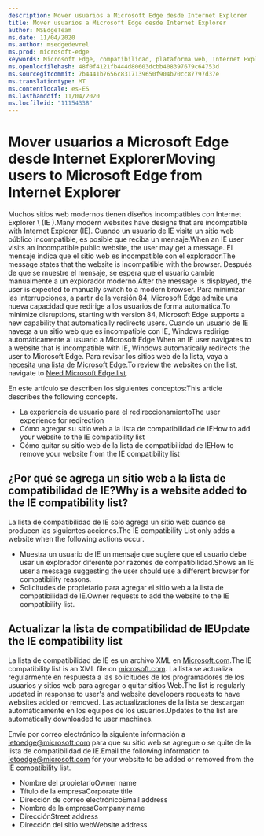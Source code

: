 ```yaml
---
description: Mover usuarios a Microsoft Edge desde Internet Explorer
title: Mover usuarios a Microsoft Edge desde Internet Explorer
author: MSEdgeTeam
ms.date: 11/04/2020
ms.author: msedgedevrel
ms.prod: microsoft-edge
keywords: Microsoft Edge, compatibilidad, plataforma web, Internet Explorer
ms.openlocfilehash: 48f0f4121fb444d80603dcbb408397679c64753d
ms.sourcegitcommit: 7b4441b7656c8317139650f904b70cc87797d37e
ms.translationtype: MT
ms.contentlocale: es-ES
ms.lasthandoff: 11/04/2020
ms.locfileid: "11154338"
---
```

# <span data-ttu-id="586cf-104">Mover usuarios a Microsoft Edge desde Internet Explorer</span><span class="sxs-lookup"><span data-stu-id="586cf-104">Moving users to Microsoft Edge from Internet Explorer</span></span> 

<span data-ttu-id="586cf-105">Muchos sitios web modernos tienen diseños incompatibles con Internet Explorer \ (IE \).</span><span class="sxs-lookup"><span data-stu-id="586cf-105">Many modern websites have designs that are incompatible with Internet Explorer \(IE\).</span></span>  <span data-ttu-id="586cf-106">Cuando un usuario de IE visita un sitio web público incompatible, es posible que reciba un mensaje.</span><span class="sxs-lookup"><span data-stu-id="586cf-106">When an IE user visits an incompatible public website, the user may get a message.</span></span>  <span data-ttu-id="586cf-107">El mensaje indica que el sitio web es incompatible con el explorador.</span><span class="sxs-lookup"><span data-stu-id="586cf-107">The message states that the website is incompatible with the browser.</span></span>  <span data-ttu-id="586cf-108">Después de que se muestre el mensaje, se espera que el usuario cambie manualmente a un explorador moderno.</span><span class="sxs-lookup"><span data-stu-id="586cf-108">After the message is displayed, the user is expected to manually switch to a modern browser.</span></span>  <span data-ttu-id="586cf-109">Para minimizar las interrupciones, a partir de la versión 84, Microsoft Edge admite una nueva capacidad que redirige a los usuarios de forma automática.</span><span class="sxs-lookup"><span data-stu-id="586cf-109">To minimize disruptions, starting with version 84, Microsoft Edge supports a new capability that automatically redirects users.</span></span>  <span data-ttu-id="586cf-110">Cuando un usuario de IE navega a un sitio web que es incompatible con IE, Windows redirige automáticamente al usuario a Microsoft Edge.</span><span class="sxs-lookup"><span data-stu-id="586cf-110">When an IE user navigates to a website that is incompatible with IE, Windows automatically redirects the user to Microsoft Edge.</span></span>  <span data-ttu-id="586cf-111">Para revisar los sitios web de la lista, vaya a [necesita una lista de Microsoft Edge][MicrosoftEdgeNeededgeV1].</span><span class="sxs-lookup"><span data-stu-id="586cf-111">To review the websites on the list, navigate to [Need Microsoft Edge list][MicrosoftEdgeNeededgeV1].</span></span>

<span data-ttu-id="586cf-112">En este artículo se describen los siguientes conceptos:</span><span class="sxs-lookup"><span data-stu-id="586cf-112">This article describes the following concepts.</span></span>  

*   <span data-ttu-id="586cf-113">La experiencia de usuario para el redireccionamiento</span><span class="sxs-lookup"><span data-stu-id="586cf-113">The user experience for redirection</span></span>  
*   <span data-ttu-id="586cf-114">Cómo agregar su sitio web a la lista de compatibilidad de IE</span><span class="sxs-lookup"><span data-stu-id="586cf-114">How to add your website to the IE compatibility list</span></span>  
*   <span data-ttu-id="586cf-115">Cómo quitar su sitio web de la lista de compatibilidad de IE</span><span class="sxs-lookup"><span data-stu-id="586cf-115">How to remove your website from the IE compatibility list</span></span>  
    
## <span data-ttu-id="586cf-116">¿Por qué se agrega un sitio web a la lista de compatibilidad de IE?</span><span class="sxs-lookup"><span data-stu-id="586cf-116">Why is a website added to the IE compatibility list?</span></span>  

<span data-ttu-id="586cf-117">La lista de compatibilidad de IE solo agrega un sitio web cuando se producen las siguientes acciones.</span><span class="sxs-lookup"><span data-stu-id="586cf-117">The IE compatibility List only adds a website when the following actions occur.</span></span>  

*   <span data-ttu-id="586cf-118">Muestra un usuario de IE un mensaje que sugiere que el usuario debe usar un explorador diferente por razones de compatibilidad.</span><span class="sxs-lookup"><span data-stu-id="586cf-118">Shows an IE user a message suggesting the user should use a different browser for compatibility reasons.</span></span>  
*   <span data-ttu-id="586cf-119">Solicitudes de propietario para agregar el sitio web a la lista de compatibilidad de IE.</span><span class="sxs-lookup"><span data-stu-id="586cf-119">Owner requests to add the website to the IE compatibility list.</span></span>  
    
## <span data-ttu-id="586cf-120">Actualizar la lista de compatibilidad de IE</span><span class="sxs-lookup"><span data-stu-id="586cf-120">Update the IE compatibility list</span></span>  

<span data-ttu-id="586cf-121">La lista de compatibilidad de IE es un archivo XML en [Microsoft.com][MicrosoftOfficialHome].</span><span class="sxs-lookup"><span data-stu-id="586cf-121">The IE compatibility list is an XML file on [microsoft.com][MicrosoftOfficialHome].</span></span>  <span data-ttu-id="586cf-122">La lista se actualiza regularmente en respuesta a las solicitudes de los programadores de los usuarios y sitios web para agregar o quitar sitios Web.</span><span class="sxs-lookup"><span data-stu-id="586cf-122">The list is regularly updated in response to user's and website developers requests to have websites added or removed.</span></span>  <span data-ttu-id="586cf-123">Las actualizaciones de la lista se descargan automáticamente en los equipos de los usuarios.</span><span class="sxs-lookup"><span data-stu-id="586cf-123">Updates to the list are automatically downloaded to user machines.</span></span>  

<span data-ttu-id="586cf-124">Envíe por correo electrónico la siguiente información a [ietoedge@microsoft.com][MailtoMicrosoftIetoedge] para que su sitio web se agregue o se quite de la lista de compatibilidad de IE.</span><span class="sxs-lookup"><span data-stu-id="586cf-124">Email the following information to [ietoedge@microsoft.com][MailtoMicrosoftIetoedge] for your website to be added or removed from the IE compatibility list.</span></span>    

*   <span data-ttu-id="586cf-125">Nombre del propietario</span><span class="sxs-lookup"><span data-stu-id="586cf-125">Owner name</span></span>  
*   <span data-ttu-id="586cf-126">Título de la empresa</span><span class="sxs-lookup"><span data-stu-id="586cf-126">Corporate title</span></span>  
*   <span data-ttu-id="586cf-127">Dirección de correo electrónico</span><span class="sxs-lookup"><span data-stu-id="586cf-127">Email address</span></span>  
*   <span data-ttu-id="586cf-128">Nombre de la empresa</span><span class="sxs-lookup"><span data-stu-id="586cf-128">Company name</span></span>  
*   <span data-ttu-id="586cf-129">Dirección</span><span class="sxs-lookup"><span data-stu-id="586cf-129">Street address</span></span>  
*   <span data-ttu-id="586cf-130">Dirección del sitio web</span><span class="sxs-lookup"><span data-stu-id="586cf-130">Website address</span></span>  
<!--  *   Telephone number  -->  
<!--  *   Target platform \(desktop, phone, Xbox\)  -->  
    
<!-- links -->  

[MailtoMicrosoftIetoedge]: mailto:ietoedge@microsoft.com "Enviar un correo electrónico a ietoedge@microsoft.com"  

[MicrosoftOfficialHome]: https://www.microsoft.com "Página de inicio oficial de Microsoft"  

[MicrosoftEdgeNeededgeV1]:  https://edge.microsoft.com/neededge/v1 "Se necesita la lista de Microsoft Edge v1 XML Microsoft Edge"  
